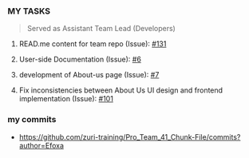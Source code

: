 ### MY TASKS
> Served as Assistant Team Lead (Developers)
1. READ.me content for team repo (Issue): [#131](https://github.com/zuri-training/Pro_Team_41_Chunk-File/issues/131)

2. User-side Documentation (Issue): [#6](https://github.com/zuri-training/Pro_Team_41_Chunk-File/issues/6)

3. development of About-us page (Issue): [#7](https://github.com/zuri-training/Pro_Team_41_Chunk-File/issues/7)

4. Fix inconsistencies between About Us UI design and frontend implementation (Issue): [#101](https://github.com/zuri-training/Pro_Team_41_Chunk-File/issues/101)
     
### my commits
- https://github.com/zuri-training/Pro_Team_41_Chunk-File/commits?author=Efoxa
